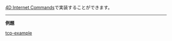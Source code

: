 
[4D Internet Commands](http://doc.4d.com/4Dv15/4D-Internet-Commands/15/4D-Internet-Commands.100-2397788.ja.html)で実装することができます。

---

**例題**

[tcp-example](https://github.com/4D-JP/tcp-example)
